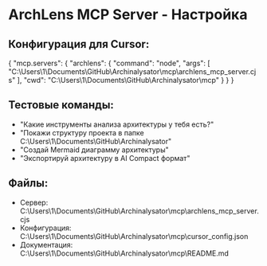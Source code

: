 # ArchLens MCP Server - Настройка

## Конфигурация для Cursor:
{
  "mcp.servers": {
    "archlens": {
      "command": "node",
      "args": [
        "C:\\Users\\1\\Documents\\GitHub\\Archinalysator\\mcp\\archlens_mcp_server.cjs"
      ],
      "cwd": "C:\\Users\\1\\Documents\\GitHub\\Archinalysator\\mcp"
    }
  }
}

## Тестовые команды:
- "Какие инструменты анализа архитектуры у тебя есть?"
- "Покажи структуру проекта в папке C:\Users\1\Documents\GitHub\Archinalysator"
- "Создай Mermaid диаграмму архитектуры"
- "Экспортируй архитектуру в AI Compact формат"

## Файлы:
- Сервер: C:\Users\1\Documents\GitHub\Archinalysator\mcp\archlens_mcp_server.cjs
- Конфигурация: C:\Users\1\Documents\GitHub\Archinalysator\mcp\cursor_config.json
- Документация: C:\Users\1\Documents\GitHub\Archinalysator\mcp\README.md
